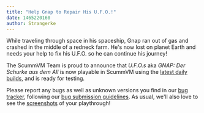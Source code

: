 ```yaml
---
title: "Help Gnap to Repair His U.F.O.!"
date: 1465220160
author: Strangerke
---
```


While traveling through space in his spaceship, Gnap ran out of gas and crashed in the middle of a redneck farm. He's now lost on planet Earth and needs your help to fix his U.F.O. so he can continue his journey!

The ScummVM Team is proud to announce that *U.F.O.s* aka *GNAP: Der Schurke aus dem All* is now playable in ScummVM using the [latest daily builds](/downloads/#daily), and is ready for testing.

Please report any bugs as well as unknown versions you find in our [bug tracker](http://bugs.scummvm.org/), following our [bug submission guidelines](/faq/#question.report-bugs). As usual, we'll also love to see the [screenshots](http://wiki.scummvm.org/index.php/Screenshots) of your playthrough!
